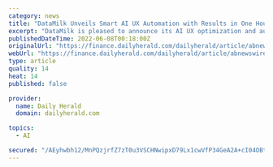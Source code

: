 ```yaml
---
category: news
title: "DataMilk Unveils Smart AI UX Automation with Results in One Hour, Not Months"
excerpt: "DataMilk is pleased to announce its AI UX optimization and automation capabilities, setting a new standard for UX optimization by delivering results with just one hour of work required by customers. The team at DataMilk is composed of experts in both data science and UX who previously worked at Google,"
publishedDateTime: 2022-06-08T00:18:00Z
originalUrl: "https://finance.dailyherald.com/dailyherald/article/abnewswire-2022-6-8-datamilk-unveils-smart-ai-ux-automation-with-results-in-one-hour-not-months"
webUrl: "https://finance.dailyherald.com/dailyherald/article/abnewswire-2022-6-8-datamilk-unveils-smart-ai-ux-automation-with-results-in-one-hour-not-months"
type: article
quality: 14
heat: 14
published: false

provider:
  name: Daily Herald
  domain: dailyherald.com

topics:
  - AI

secured: "/AEyhwbh12/MnPQzjrfZ7zT0u3VSCHNwipxD79Lx1cwVfP34GeA2A+cI04OBt7wo5LnlY81plv97mNrUVPdAmHt6Q1m57nacWI2Rb0Mzk6JOmdM5dfJw6xun/H7/V6VkiZCQY+Hd0KzepQ14xpYMR6BxQhP4XmB8jbRLDDBtwoiYKujGc70UZn1LGg8PDqXAqeEZO0faTHhmIDlvpVATamdog7GWgZa8cZDhJvdhFgYO7SrSbErVrMxOWQoJnsyXIOZezbNfyN7EXvHytqeXSDdzFIxFDkqVPFTuPPF41ZjlnB31fJwAOIxMvcvD5Rj+aN231ldGs2X//euMaBT2eY/jvm1Oxf0Z1TVAP3JdPug=;qSw91EOoqvXQBdjRlg2CIA=="
---
```


